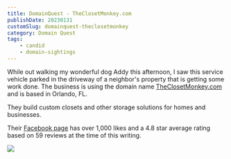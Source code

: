 ```yaml
---
title: DomainQuest - TheClosetMonkey.com
publishDate: 20230131
customSlug: domainquest-theclosetmonkey
category: Domain Quest
tags:
    - candid
    - domain-sightings
---
```


While out walking my wonderful dog Addy this afternoon, I saw this service vehicle parked in the driveway of a neighbor's property that is getting some work done. The business is using the domain name [TheClosetMonkey.com](https://theclosetmonkey.com) and is based in Orlando, FL.

They build custom closets and other storage solutions for homes and businesses.

Their [Facebook page](https://www.facebook.com/theclosetmonkey) has over 1,000 likes and a 4.8 star average rating based on 59 reviews at the time of this writing.

![](/assets/IMG_0186.jpeg)
